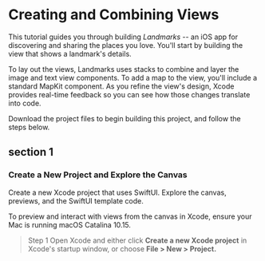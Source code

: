 # Creating and Combining Views
  This tutorial guides you through building _Landmarks_ -- an iOS app for discovering and sharing the places you love. You'll start by building the view that shows a landmark's details.

  To lay out the views, Landmarks uses stacks to combine and layer the image and text view components. To add a map to the view, you'll include a standard MapKit component. As you refine the view's design, Xcode provides real-time feedback so you can see how those changes translate into code.

  Download the project files to begin building this project, and follow the steps below.

## section 1
### Create a New Project and Explore the Canvas
  Create a new Xcode project that uses SwiftUI. Explore the canvas, previews, and the SwiftUI template code.

  To preview and interact with views from the canvas in Xcode, ensure your Mac is running macOS Catalina 10.15.

  > Step 1
  > Open Xcode and either click **Create a new Xcode project** in Xcode's startup window, or choose **File > New > Project.**

  

